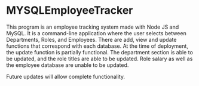 # MYSQLEmployeeTracker

This program is an employee tracking system made with Node JS and MySQL. It is a command-line application where the user selects between Departments, Roles, and Employees. There are add, view and update functions that correspond with each database. At the time of deployment, the update function is partially functional. The department section is able to be updated, and the role titles are able to be updated. Role salary as well as the employee database are unable to be updated. 

Future updates will allow complete functionality. 